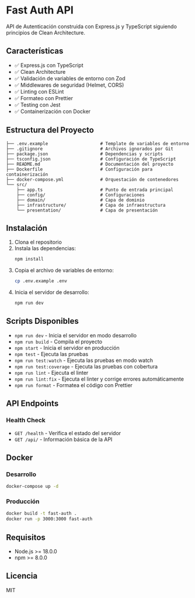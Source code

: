 # Fast Auth API

API de Autenticación construida con Express.js y TypeScript siguiendo principios de Clean Architecture.

## Características

- ✅ Express.js con TypeScript
- ✅ Clean Architecture
- ✅ Validación de variables de entorno con Zod
- ✅ Middlewares de seguridad (Helmet, CORS)
- ✅ Linting con ESLint
- ✅ Formateo con Prettier
- ✅ Testing con Jest
- ✅ Containerización con Docker

## Estructura del Proyecto

```
├── .env.example                    # Template de variables de entorno
├── .gitignore                      # Archivos ignorados por Git
├── package.json                    # Dependencias y scripts
├── tsconfig.json                   # Configuración de TypeScript
├── README.md                       # Documentación del proyecto
├── Dockerfile                      # Configuración para containerización
├── docker-compose.yml              # Orquestación de contenedores
└── src/
    ├── app.ts                      # Punto de entrada principal
    ├── config/                     # Configuraciones
    ├── domain/                     # Capa de dominio
    ├── infrastructure/             # Capa de infraestructura
    └── presentation/               # Capa de presentación
```

## Instalación

1. Clona el repositorio
2. Instala las dependencias:
   ```bash
   npm install
   ```
3. Copia el archivo de variables de entorno:
   ```bash
   cp .env.example .env
   ```
4. Inicia el servidor de desarrollo:
   ```bash
   npm run dev
   ```

## Scripts Disponibles

- `npm run dev` - Inicia el servidor en modo desarrollo
- `npm run build` - Compila el proyecto
- `npm start` - Inicia el servidor en producción
- `npm test` - Ejecuta las pruebas
- `npm run test:watch` - Ejecuta las pruebas en modo watch
- `npm run test:coverage` - Ejecuta las pruebas con cobertura
- `npm run lint` - Ejecuta el linter
- `npm run lint:fix` - Ejecuta el linter y corrige errores automáticamente
- `npm run format` - Formatea el código con Prettier

## API Endpoints

### Health Check
- `GET /health` - Verifica el estado del servidor
- `GET /api/` - Información básica de la API

## Docker

### Desarrollo
```bash
docker-compose up -d
```

### Producción
```bash
docker build -t fast-auth .
docker run -p 3000:3000 fast-auth
```

## Requisitos

- Node.js >= 18.0.0
- npm >= 8.0.0

## Licencia

MIT